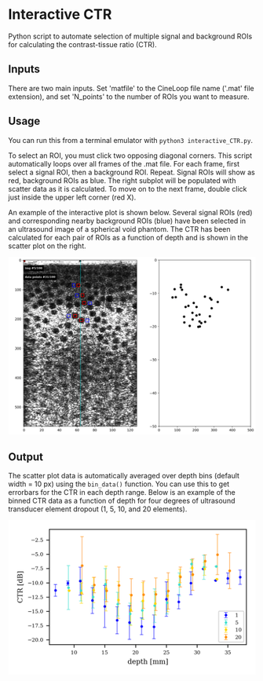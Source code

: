 # Interactive CTR
Python script to automate selection of multiple signal and background 
ROIs for calculating the contrast-tissue ratio (CTR).


## Inputs

There are two main inputs. Set 'matfile' to the CineLoop file name 
('.mat' file extension), and set 'N_points' to the number of ROIs you 
want to measure.


## Usage
You can run this from a terminal emulator with `python3 interactive_CTR.py`.

To select an ROI, you must click two opposing diagonal corners.
This script automatically loops over all frames of the .mat file.
For each frame, first select a signal ROI, then a background ROI. Repeat.
Signal ROIs will show as red, background ROIs as blue.
The right subplot will be populated with scatter data as it is calculated.
To move on to the next frame, double click just inside the upper left corner (red X).

An example of the interactive plot is shown below. Several signal ROIs (red) and
corresponding nearby background ROIs (blue) have been selected in an ultrasound image 
of a spherical void phantom. The CTR has been calculated for each pair of ROIs as a 
function of depth and is shown in the scatter plot on the right.

![Example interface](example_interface.png)


## Output

The scatter plot data is automatically averaged over depth bins (default width = 10 px)
using the `bin_data()` function. You can use this to get errorbars for the CTR in each
depth range. Below is an example of the binned CTR data as a function of depth for
four degrees of ultrasound transducer element dropout (1, 5, 10, and 20 elements).

![Example interface](example_output.png)

